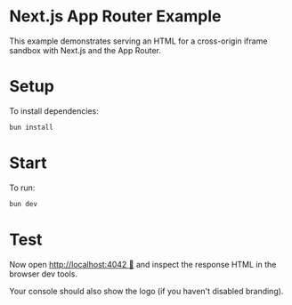 # Next.js App Router Example

This example demonstrates serving an HTML for a cross-origin iframe sandbox
with Next.js and the App Router.

# Setup

To install dependencies:

```bash
bun install
```

# Start

To run:

```bash
bun dev
```

# Test

Now open [http://localhost:4042 🔗](http://localhost:4042) and inspect the
response HTML in the browser dev tools.

Your console should also show the logo (if you haven't disabled branding).
